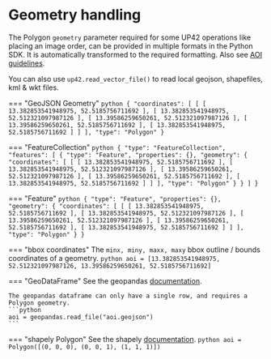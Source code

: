 # Geometry handling

The Polygon `geometry` parameter required for some UP42 operations like placing an image order, can be
provided in multiple formats in the Python SDK. It is automatically transformed to the required formatting.
Also see [AOI guidelines](https://docs.up42.com/help/aoi-guidelines).

You can also use `up42.read_vector_file()` to read local geojson, shapefiles, kml & wkt files.

=== "GeoJSON Geometry"
    ```python
    {
        "coordinates": [
            [
                [
                    13.382853541948975,
                    52.5185756711692
                ],
                [
                    13.382853541948975,
                    52.512321097987126
                ],
                [
                    13.39586259650261,
                    52.512321097987126
                ],
                [
                    13.39586259650261,
                    52.5185756711692
                ],
                [
                    13.382853541948975,
                    52.5185756711692
                ]
            ]
        ],
        "type": "Polygon"
    }
    ```

=== "FeatureCollection"
    ```python
    {
        "type": "FeatureCollection",
        "features": [
            {
                "type": "Feature",
                "properties": {},
                "geometry": {
                    "coordinates": [
                        [
                            [
                                13.382853541948975,
                                52.5185756711692
                            ],
                            [
                                13.382853541948975,
                                52.512321097987126
                            ],
                            [
                                13.39586259650261,
                                52.512321097987126
                            ],
                            [
                                13.39586259650261,
                                52.5185756711692
                            ],
                            [
                                13.382853541948975,
                                52.5185756711692
                            ]
                        ]
                    ],
                    "type": "Polygon"
                }
            }
        ]
    }
    ```

=== "Feature"
    ```python
        {
        "type": "Feature",
        "properties": {},
        "geometry": {
            "coordinates": [
                [
                    [
                        13.382853541948975,
                        52.5185756711692
                    ],
                    [
                        13.382853541948975,
                        52.512321097987126
                    ],
                    [
                        13.39586259650261,
                        52.512321097987126
                    ],
                    [
                        13.39586259650261,
                        52.5185756711692
                    ],
                    [
                        13.382853541948975,
                        52.5185756711692
                    ]
                ]
            ],
            "type": "Polygon"
        }
    }
    ```

=== "bbox coordinates"
    The `minx, miny, maxx, maxy` bbox outline / bounds coordinates of a geometry.
    ```python
    aoi = [13.382853541948975, 52.512321097987126, 13.39586259650261, 52.5185756711692]
    ```


=== "GeoDataFrame"
    See the geopandas [documentation](https://geopandas.org/en/stable/index.html).

    The geopandas dataframe can only have a single row, and requires a Polygon geometry.
    ```python
    aoi = geopandas.read_file("aoi.geojson")
    ```

=== "shapely Polygon"
    See the shapely [documentation](https://shapely.readthedocs.io/en/stable/manual.html).
    ```python
    aoi = Polygon([(0, 0, 0), (0, 0, 1), (1, 1, 1)])
    ```
